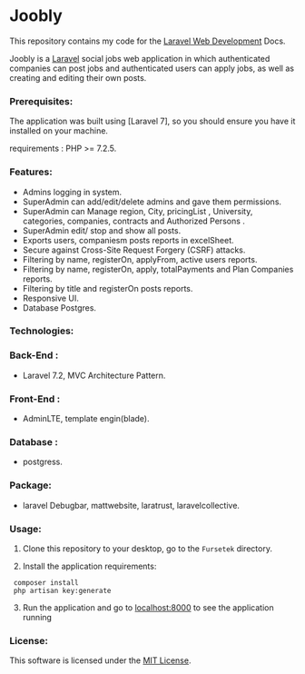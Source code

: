 # Joobly
This repository contains my code for the [Laravel Web Development](https://laravel.com/docs/7.x) Docs.

Joobly is a [Laravel](http://flask.pocoo.org/) social jobs  web application in which authenticated companies can post jobs and authenticated users can apply jobs, as well as creating and editing their own  posts.

### Prerequisites:
The application was built using [Laravel 7], so you should ensure you have it installed on your machine.

 requirements : PHP >= 7.2.5.

### Features:
- Admins logging in system.
- SuperAdmin can add/edit/delete admins and gave them permissions.
- SuperAdmin can Manage region, City, pricingList , University, categories, companies, contracts and Authorized Persons .
- SuperAdmin edit/ stop and show all posts.
- Exports users, companiesm posts reports in excelSheet.
- Secure against Cross-Site Request Forgery (CSRF) attacks.
- Filtering by name, registerOn, applyFrom, active users reports.
- Filtering by name, registerOn, apply, totalPayments and Plan Companies reports.
- Filtering by title and registerOn posts reports.
- Responsive UI.
- Database Postgres.
### Technologies:
### Back-End :
- Laravel 7.2, MVC Architecture Pattern.
### Front-End :
 - AdminLTE, template engin(blade).
 ### Database :
 - postgress.
 ### Package:
 - laravel Debugbar, mattwebsite, laratrust, laravelcollective.
 
### Usage:
1. Clone this repository to your desktop, go to the ```Fursetek``` directory.

2. Install the application requirements:
```composer
 composer install 
 php artisan key:generate
```

3. Run the application and go to [localhost:8000](localhost/fursetek/admin/login) to see the application running

### License:
This software is licensed under the [MIT License](https://laravel-guide.readthedocs.io/en/latest/license/).
